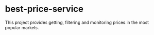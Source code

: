 # best-price-service
This project provides getting, filtering and monitoring prices in the most popular markets.
